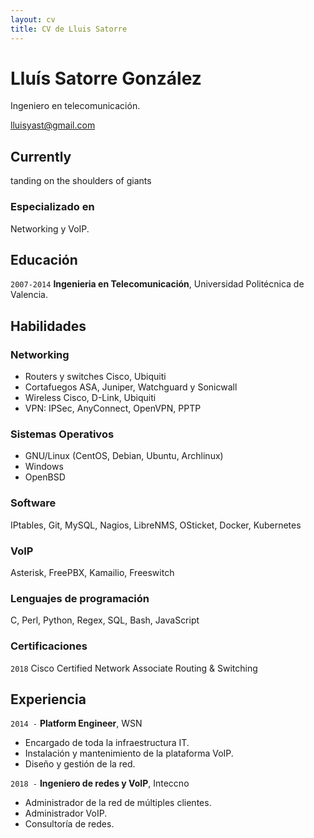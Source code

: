```yaml
---
layout: cv
title: CV de Lluis Satorre
---
```

# Lluís Satorre González
Ingeniero en telecomunicación.

<div id="webaddress">
<a href="lluisyast@gmail.com">lluisyast@gmail.com</a>
</div>


## Currently

tanding on the shoulders of giants

### Especializado en

Networking y VoIP.


## Educación

`2007-2014`
__Ingenieria en Telecomunicación__, Universidad Politécnica de Valencia.


## Habilidades


### Networking

 - Routers y switches Cisco, Ubiquiti
 - Cortafuegos ASA, Juniper, Watchguard y Sonicwall
 - Wireless Cisco, D-Link, Ubiquiti
 - VPN: IPSec, AnyConnect, OpenVPN, PPTP

### Sistemas Operativos

 - GNU/Linux (CentOS, Debian, Ubuntu, Archlinux)
 - Windows
 - OpenBSD

### Software

IPtables, Git, MySQL, Nagios, LibreNMS, OSticket, Docker, Kubernetes

### VoIP

Asterisk, FreePBX, Kamailio, Freeswitch

### Lenguajes de programación

C, Perl, Python, Regex, SQL, Bash, JavaScript

### Certificaciones


`2018`
Cisco Certified Network Associate Routing & Switching


## Experiencia

`2014 -`
__Platform Engineer__, WSN

- Encargado de toda la infraestructura IT.
- Instalación y mantenimiento de la plataforma VoIP.
- Diseño y gestión de la red.

`2018 -`
__Ingeniero de redes y VoIP__, Inteccno

- Administrador de la red de múltiples clientes.
- Administrador VoIP.
- Consultoría de redes.



<!-- ### Footer

Última actualización: Marzo 2019 -->



